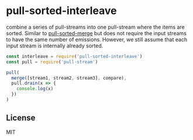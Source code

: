 # pull-sorted-interleave

combine a series of pull-streams into one pull-stream where the items are sorted. Similar to [pull-sorted-merge](https://github.com/pull-stream/pull-sorted-merge) but does not require the input streams to have the same number of emissions. However, we still assume that each input stream is internally already sorted.

```js
const interleave = require('pull-sorted-interleave')
const pull = require('pull-stream')

pull(
  merge([stream1, stream2, stream3], compare),
  pull.drain(x => {
    console.log(x)
  })
)
```

## License

MIT
